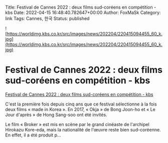Title: Festival de Cannes 2022 : deux films sud-coréens en compétition - kbs
Date: 2022-04-15 16:48:40.782647+00:00
Author: FoxMaSk 
Category: link
Tags: Cannes, 한국
Status: published


![https://worldimg.kbs.co.kr/src/images/news/202204/220415094455_60_k.jpg](https://worldimg.kbs.co.kr/src/images/news/202204/220415094455_60_k.jpg)


# Festival de Cannes 2022 : deux films sud-coréens en compétition - kbs

[Festival de Cannes 2022 : deux films sud-coréens en compétition - kbs](http://world.kbs.co.kr/service/news_view.htm?lang=f&amp;Seq_Code=77631)



C&#39;est la première fois depuis cinq ans que ce festival sélectionne à la
fois deux films « made in Korea ». En 2017, « Okja » de Bong Joon-ho et
« Le Jour d&#39;après » de Hong Sang-soo ont été invités.

Le film « Broker » est mis en scène par le grand cinéaste de l&#39;archipel
Hirokazu Kore-eda, mais la nationalité de l&#39;œuvre reste bien
sud-coréenne. En effet, il a été produit p...
